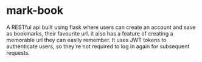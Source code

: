 # mark-book
A RESTful api built using flask where users can create an account and save as bookmarks, their favourite url. it also has a feature of creating a memorable url they can easily remember. It uses JWT tokens to authenticate users, so they're not required to log in again for subsequent requests.
